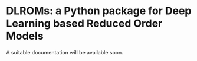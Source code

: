 # DLROMs: a Python package for Deep Learning based Reduced Order Models

A suitable documentation will be available soon.
